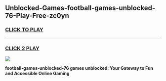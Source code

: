
## Unblocked-Games-football-games-unblocked-76-Play-Free-zc0yn
<h3>
<a href="https://premium76.site?title=football-games-unblocked-76&ref=10A">CLICK TO PLAY</a></h3>
<hr>

<h3>
<a href="https://premium76.site?title=football-games-unblocked-76&ref=10A">CLICK 2 PLAY</a>
  
</h3>

<a href="https://premium76.site?title=football-games-unblocked-76&ref=10A"><img src="https://clearcache.store/games.png"></a>


**football-games-unblocked-76 games unblocked: Your Gateway to Fun and Accessible Online Gaming**
